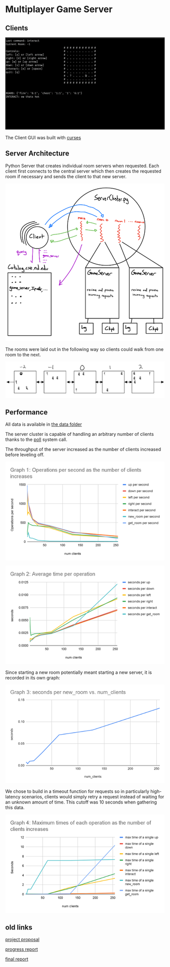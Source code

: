 # Multiplayer Game Server

## Clients

![example client](assets/demo_client.png)

The Client GUI was built with [curses](https://docs.python.org/3/library/curses.html)

## Server Architecture

Python Server that creates individual room servers when requested. Each client first connects to the central server which then creates the requested room if necessary and sends the client to that new server.

![drawing of architecture](assets/architecture_drawing.png)

The rooms were laid out in the following way so clients could walk from one room to the next.

![room setup](assets/room_setup.jpg)


## Performance

All data is available in [the data folder](data/perf_test_256.csv)

The server cluster is capable of handling an arbitrary number of clients thanks to the [poll](https://docs.python.org/3/library/select.html#select.poll) system call.

The throughput of the server increased as the number of clients increased before leveling off.

![throughput](assets/operations_per_second_vs_num_clients.png)

![average time per operation](assets/average_time_per_operation.png)

Since starting a new room potentially meant starting a new server, it is recorded in its own graph:

![average time to go to a new room](assets/average_time_for_new_room.png)

We chose to build in a timeout function for requests so in particularly high-latency scenarios, clients would simply retry a request instead of waiting for an unknown amount of time. This cutoff was 10 seconds when gathering this data.

![max time per operation](assets/maximum_time_per_operation.png)


## old links

[project proposal](https://docs.google.com/document/d/1E5WVPOji0Xnoev9RfgTY_eKf4BQtZS4C1mE3uBWUKTQ/edit?usp=sharing)

[progress report](https://docs.google.com/document/d/1zIZBFfcrm0L5ES2_26LUa1-h9lFnXMTDcizz6y1sDII/edit?usp=sharing)

[final report](https://docs.google.com/document/d/1I9jZRjalNO0yzPjt2KsoXdR8HRY-qYfRUXKZmn8qUKo/edit?usp=sharing)
